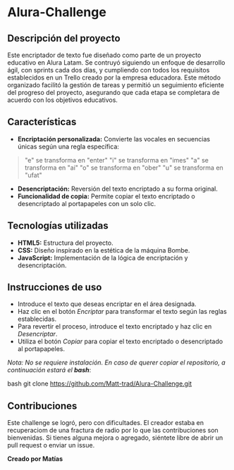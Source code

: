 # Alura-Challenge

## **Descripción del proyecto**

Este encriptador de texto fue diseñado como parte de un proyecto educativo en Alura Latam. Se contruyó siguiendo un enfoque de desarrollo ágil, con sprints cada dos días, y cumpliendo con todos los requisitos establecidos en un Trello creado por la empresa educadora. Este método organizado facilitó la gestión de tareas y permitió un seguimiento eficiente del progreso del proyecto, asegurando que cada etapa se completara de acuerdo con los objetivos educativos.

## **Características**

* **Encriptación personalizada:** Convierte las vocales en secuencias únicas según una regla específica:

> "e" se transforma en "enter"
> "i" se transforma en "imes"
> "a" se transforma en "ai"
>  "o" se transforma en "ober"
>  "u" se transforma en "ufat"

* **Desencriptación:** Reversión del texto encriptado a su forma original.
* **Funcionalidad de copia:** Permite copiar el texto encriptado o desencriptado al portapapeles con un solo clic.

## **Tecnologías utilizadas**

* **HTML5:** Estructura del proyecto.
* **CSS:** Diseño inspirado en la estética de la máquina Bombe.
* **JavaScript:** Implementación de la lógica de encriptación y desencriptación.

## **Instrucciones de uso**

* Introduce el texto que deseas encriptar en el área designada.
* Haz clic en el botón *Encriptar* para transformar el texto según las reglas establecidas.
* Para revertir el proceso, introduce el texto encriptado y haz clic en *Desencriptar*.
* Utiliza el botón *Copiar* para copiar el texto encriptado o desencriptado al portapapeles.

*Nota: No se requiere instalación. En caso de querer copiar el repositorio, a continuación estará el **bash***:

bash
git clone https://github.com/Matt-trad/Alura-Challenge.git

## **Contribuciones**

Este challenge se logró, pero con dificultades. El creador estaba en recuperaciom de una fractura de radio por lo que las contribuciones son bienvenidas. Si tienes alguna mejora o agregado, siéntete libre de abrir un pull request o enviar un issue.

**Creado por Matías**
